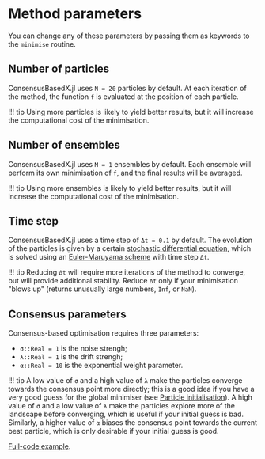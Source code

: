# Method parameters

You can change any of these parameters by passing them as keywords to the `minimise` routine.

## Number of particles

ConsensusBasedX.jl uses `N = 20` particles by default. At each iteration of the method, the function `f` is evaluated at the position of each particle.

!!! tip
    Using more particles is likely to yield better results, but it will increase the computational cost of the minimisation.


## Number of ensembles

ConsensusBasedX.jl uses `M = 1` ensembles by default. Each ensemble will perform its own minimisation of `f`, and the final results will be averaged.

!!! tip
    Using more ensembles is likely to yield better results, but it will increase the computational cost of the minimisation.


## Time step

ConsensusBasedX.jl uses a time step of `Δt = 0.1` by default. The evolution of the particles is given by a certain [stochastic differential equation](https://en.wikipedia.org/wiki/Stochastic_differential_equation), which is solved using an [Euler-Maruyama scheme](https://en.wikipedia.org/wiki/Euler%E2%80%93Maruyama_method) with time step `Δt`.

!!! tip
    Reducing `Δt` will require more iterations of the method to converge, but will provide additional stability. Reduce `Δt` only if your minimisation "blows up" (returns unusually large numbers, `Inf`, or `NaN`).


## Consensus parameters

Consensus-based optimisation requires three parameters:
- `σ::Real = 1` is the noise strengh;
- `λ::Real = 1` is the drift strengh;
- `α::Real = 10` is the exponential weight parameter.

!!! tip
    A low value of `σ` and a high value of `λ` make the particles converge towards the consensus point more directly; this is a good idea if you have a very good guess for the global minimiser (see [Particle initialisation](@ref)). A high value of `σ` and a low value of `λ` make the particles explore more of the landscape before converging, which is useful if your initial guess is bad. Similarly, a higher value of `α` biases the consensus point towards the current best particle, which is only desirable if your initial guess is good.

[Full-code example](https://github.com/PdIPS/ConsensusBasedX.jl/blob/main/examples/basic_usage/method_parameters.jl).
